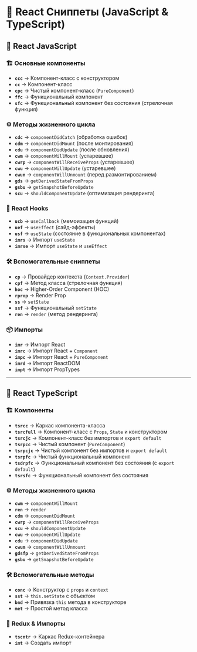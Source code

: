 # 🚀 React Сниппеты (JavaScript & TypeScript)  

## 🔹 React JavaScript  

### 🏗 **Основные компоненты**  
- **`ccc`** → Компонент-класс с конструктором  
- **`cc`** → Компонент-класс  
- **`cpc`** → Чистый компонент-класс (`PureComponent`)  
- **`ffc`** → Функциональный компонент  
- **`sfc`** → Функциональный компонент без состояния (стрелочная функция)

### ⚙ **Методы жизненного цикла**  
- **`cdc`** → `componentDidCatch` (обработка ошибок)  
- **`cdm`** → `componentDidMount` (после монтирования)  
- **`cdu`** → `componentDidUpdate` (после обновления)  
- **`cwm`** → `componentWillMount` (устаревшее)  
- **`cwrp`** → `componentWillReceiveProps` (устаревшее)  
- **`cwu`** → `componentWillUpdate` (устаревшее)  
- **`cwun`** → `componentWillUnmount` (перед размонтированием)  
- **`gds`** → `getDerivedStateFromProps`  
- **`gsbu`** → `getSnapshotBeforeUpdate`  
- **`scu`** → `shouldComponentUpdate` (оптимизация рендеринга)  

### 🎣 **React Hooks**  
- **`ucb`** → `useCallback` (мемоизация функций)  
- **`uef`** → `useEffect` (сайд-эффекты)  
- **`usf`** → `useState` (состояние в функциональных компонентах)  
- **`imrs`** → Импорт `useState`  
- **`imrse`** → Импорт `useState` и `useEffect`  

### 🛠 **Вспомогательные сниппеты**  
- **`cp`** → Провайдер контекста (`Context.Provider`)  
- **`cpf`** → Метод класса (стрелочная функция)  
- **`hoc`** → Higher-Order Component (HOC)  
- **`rprop`** → Render Prop  
- **`ss`** → `setState`  
- **`ssf`** → Функциональный `setState`  
- **`ren`** → `render` (метод рендеринга)  

### 📦 **Импорты**  
- **`imr`** → Импорт React  
- **`imrc`** → Импорт React + `Component`  
- **`impc`** → Импорт React + `PureComponent`  
- **`imrd`** → Импорт ReactDOM  
- **`impt`** → Импорт PropTypes  

---

## 🔹 React TypeScript  

### 🏗 **Компоненты**  
- **`tsrcc`** → Каркас компонента-класса  
- **`tsrcfull`** → Компонент-класс с `Props`, `State` и конструктором  
- **`tsrcjc`** → Компонент-класс без импортов и `export default`  
- **`tsrpcc`** → Чистый компонент (`PureComponent`)  
- **`tsrpcjc`** → Чистый компонент без импортов и `export default`  
- **`tsrpfc`** → Чистый функциональный компонент  
- **`tsdrpfc`** → Функциональный компонент без состояния (с `export default`)  
- **`tsrsfc`** → Функциональный компонент без состояния  

### ⚙ **Методы жизненного цикла**  
- **`cwm`** → `componentWillMount`  
- **`ren`** → `render`  
- **`cdm`** → `componentDidMount`  
- **`cwrp`** → `componentWillReceiveProps`  
- **`scu`** → `shouldComponentUpdate`  
- **`cwu`** → `componentWillUpdate`  
- **`cdu`** → `componentDidUpdate`  
- **`cwum`** → `componentWillUnmount`  
- **`gdsfp`** → `getDerivedStateFromProps`  
- **`gsbu`** → `getSnapshotBeforeUpdate`  

### 🛠 **Вспомогательные методы**  
- **`conc`** → Конструктор с `props` и `context`  
- **`sst`** → `this.setState` с объектом  
- **`bnd`** → Привязка `this` метода в конструкторе  
- **`met`** → Простой метод класса  

### 🔌 **Redux & Импорты**  
- **`tscntr`** → Каркас Redux-контейнера  
- **`imt`** → Создать импорт  
